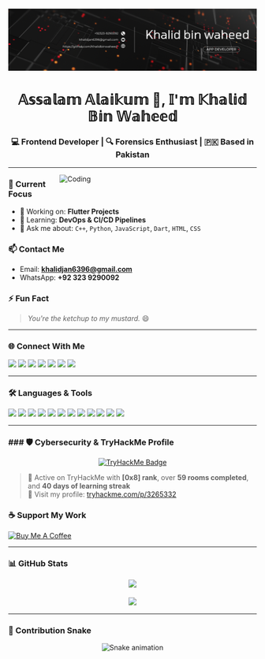 ![Banner](https://github.com/Khalidbinwaheed/Khalidbinwaheed/blob/main/Black%20and%20Red%20Tech%20Data%20Analyst%20LinkedIn%20Banner.png)

<h1 align="center">𝔸𝕤𝕤𝕒𝕝𝕒𝕞 𝔸𝕝𝕒𝕚𝕜𝕦𝕞 👋, 𝕀'𝕞 𝕂𝕙𝕒𝕝𝕚𝕕 𝔹𝕚𝕟 𝕎𝕒𝕙𝕖𝕖𝕕</h1>
<h3 align="center">💻 Frontend Developer | 🔍 Forensics Enthusiast | 🇵🇰 Based in Pakistan</h3>

---

<img align="right" alt="Coding" width="400" src="https://camo.githubusercontent.com/018efa30f93ed202a5356744ad59b7f4b446bf50d2ea637948f870266170103f/68747470733a2f2f7374617469632e7769787374617469632e636f6d2f6d656469612f6233313361395f38396562656330633566333834633635613935353166306331656331386361397e6d76322e676966">

### 🚀 Current Focus
- 🔭 Working on: **Flutter Projects**
- 🌱 Learning: **DevOps & CI/CD Pipelines**
- 💬 Ask me about: `C++`, `Python`, `JavaScript`, `Dart`, `HTML`, `CSS`

### 📫 Contact Me
- Email: **khalidjan6396@gmail.com**
- WhatsApp: **+92 323 9290092**

### ⚡ Fun Fact
> *You're the ketchup to my mustard.* 😄

---

### 🌐 Connect With Me

<p align="left">
  <a href="https://dev.to/khalidbinwaheed"><img src="https://img.shields.io/badge/Dev.to-000?style=for-the-badge&logo=devdotto&logoColor=white"/></a>
  <a href="https://linkedin.com/in/khalid-bin-waheed-956a722aa"><img src="https://img.shields.io/badge/LinkedIn-0077B5?style=for-the-badge&logo=linkedin&logoColor=white"/></a>
  <a href="https://stackoverflow.com/users/25022363/khalid-jan"><img src="https://img.shields.io/badge/StackOverflow-FE7A16?style=for-the-badge&logo=stackoverflow&logoColor=white"/></a>
  <a href="https://instagram.com/engr._.khalid"><img src="https://img.shields.io/badge/Instagram-E4405F?style=for-the-badge&logo=instagram&logoColor=white"/></a>
  <a href="https://www.youtube.com/c/@feathercodecamp"><img src="https://img.shields.io/badge/YouTube-FF0000?style=for-the-badge&logo=youtube&logoColor=white"/></a>
  <a href="https://www.hackerrank.com/captainkhalid20"><img src="https://img.shields.io/badge/HackerRank-2EC866?style=for-the-badge&logo=hackerrank&logoColor=white"/></a>
  <a href="https://www.leetcode.com/khalidbinwaheed"><img src="https://img.shields.io/badge/LeetCode-FFA116?style=for-the-badge&logo=leetcode&logoColor=white"/></a>
</p>

---

### 🛠️ Languages & Tools

<p align="left">
  <img src="https://cdn.jsdelivr.net/gh/devicons/devicon/icons/cplusplus/cplusplus-original.svg" width="40" />
  <img src="https://cdn.jsdelivr.net/gh/devicons/devicon/icons/css3/css3-original-wordmark.svg" width="40" />
  <img src="https://cdn.jsdelivr.net/gh/devicons/devicon/icons/dart/dart-original.svg" width="40" />
  <img src="https://cdn.jsdelivr.net/gh/devicons/devicon/icons/firebase/firebase-plain.svg" width="40" />
  <img src="https://cdn.jsdelivr.net/gh/devicons/devicon/icons/flutter/flutter-original.svg" width="40" />
  <img src="https://cdn.jsdelivr.net/gh/devicons/devicon/icons/git/git-original.svg" width="40" />
  <img src="https://cdn.jsdelivr.net/gh/devicons/devicon/icons/html5/html5-original-wordmark.svg" width="40" />
  <img src="https://cdn.jsdelivr.net/gh/devicons/devicon/icons/java/java-original.svg" width="40" />
  <img src="https://cdn.jsdelivr.net/gh/devicons/devicon/icons/javascript/javascript-original.svg" width="40" />
  <img src="https://cdn.jsdelivr.net/gh/devicons/devicon/icons/linux/linux-original.svg" width="40" />
  <img src="https://cdn.jsdelivr.net/gh/devicons/devicon/icons/python/python-original.svg" width="40" />
  <img src="https://cdn.jsdelivr.net/gh/devicons/devicon/icons/swift/swift-original.svg" width="40" />
</p>

---

### ### 🛡️ Cybersecurity & TryHackMe Profile

<p align="center">
  <a href="https://tryhackme.com/p/3265332" target="_blank">
    <img src="https://tryhackme-badges.s3.amazonaws.com/3265332.png" alt="TryHackMe Badge" width="300"/>
  </a>
</p>

> 🧠 Active on TryHackMe with **[0x8] rank**, over **59 rooms completed**, and **40 days of learning streak**  
> 🔗 Visit my profile: [tryhackme.com/p/3265332](https://tryhackme.com/p/3265332)


### ☕ Support My Work

<a href="https://www.buymeacoffee.com/Khalidbinwaheed">
  <img src="https://cdn.buymeacoffee.com/buttons/v2/default-yellow.png" height="50" width="210" alt="Buy Me A Coffee" />
</a>

---

### 📊 GitHub Stats

<p align="center">
  <img src="https://github-readme-stats.vercel.app/api/top-langs?username=khalidbinwaheed&show_icons=true&locale=en&layout=compact" />
  <br><br>
  <img src="https://github-readme-streak-stats.herokuapp.com/?user=khalidbinwaheed" />
</p>

---

### 🐍 Contribution Snake

<p align="center">
  <img src="https://raw.githubusercontent.com/maurodesouza/maurodesouza/output/snake.svg" alt="Snake animation" />
</p>
